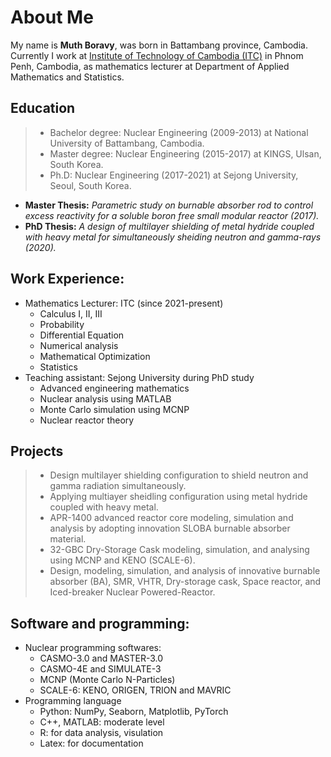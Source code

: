 # About Me
My name is **Muth Boravy**, was born in Battambang province, Cambodia. Currently I work at [Institute of Technology of Cambodia (ITC)](https://itc.edu.kh/about-institute-of-technology-of-cambodia/) in Phnom Penh, Cambodia, as mathematics lecturer at Department of Applied Mathematics and Statistics. 

## Education
> * Bachelor degree: Nuclear Engineering (2009-2013) at National University of Battambang, Cambodia.
> * Master degree: Nuclear Engineering (2015-2017) at KINGS, Ulsan, South Korea.
> * Ph.D: Nuclear Engineering (2017-2021) at Sejong University, Seoul, South Korea.
  * **Master Thesis:** _Parametric study on burnable absorber rod to control excess reactivity for a soluble boron free small modular reactor (2017)._
  * **PhD Thesis:** _A design of multilayer shielding of metal hydride coupled with heavy metal for simultaneously sheiding neutron and gamma-rays (2020)._

## Work Experience:
* Mathematics Lecturer: ITC (since 2021-present)
  - Calculus I, II, III
  - Probability
  - Differential Equation
  - Numerical analysis
  - Mathematical Optimization
  - Statistics
* Teaching assistant: Sejong University during PhD study
  - Advanced engineering mathematics
  - Nuclear analysis using MATLAB
  - Monte Carlo simulation using MCNP
  - Nuclear reactor theory

## Projects
>* Design multilayer shielding configuration to shield neutron and gamma radiation simultaneously.
>* Applying multiayer sheidling configuration using metal hydride coupled with heavy metal.
>* APR-1400 advanced reactor core modeling, simulation and analysis by adopting innovation SLOBA burnable absorber material.
>* 32-GBC Dry-Storage Cask modeling, simulation, and analysing using MCNP and KENO (SCALE-6).
>* Design, modeling, simulation, and analysis of innovative burnable absorber (BA), SMR, VHTR, Dry-storage cask, Space reactor, and Iced-breaker Nuclear Powered-Reactor.

## Software and programming:
* Nuclear programming softwares:
  - CASMO-3.0 and MASTER-3.0
  - CASMO-4E and SIMULATE-3
  - MCNP (Monte Carlo N-Particles)
  - SCALE-6: KENO, ORIGEN, TRION and MAVRIC
* Programming language
  - Python: NumPy, Seaborn, Matplotlib, PyTorch
  - C++, MATLAB: moderate level
  - R: for data analysis, visulation
  - Latex: for documentation

